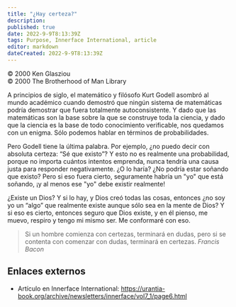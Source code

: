 ```yaml
---
title: "¿Hay certeza?"
description: 
published: true
date: 2022-9-9T8:13:39Z
tags: Purpose, Innerface International, article
editor: markdown
dateCreated: 2022-9-9T8:13:39Z
---
```


<p class="v-card v-sheet theme--light grey lighten-3 px-2">© 2000 Ken Glasziou<br>© 2000 The Brotherhood of Man Library</p>

A principios de siglo, el matemático y filósofo Kurt Godell asombró al mundo académico cuando demostró que ningún sistema de matemáticas podría demostrar que fuera totalmente autoconsistente. Y dado que las matemáticas son la base sobre la que se construye toda la ciencia, y dado que la ciencia es la base de todo conocimiento verificable, nos quedamos con un enigma. Sólo podemos hablar en términos de probabilidades.

Pero Godell tiene la última palabra. Por ejemplo, ¿no puedo decir con absoluta certeza: “Sé que existo”? Y esto no es realmente una probabilidad, porque no importa cuántos intentos emprenda, nunca tendría una causa justa para responder negativamente. ¿O lo haría? ¿No podría estar soñando que existo? Pero si eso fuera cierto, seguramente habría un "yo" que está soñando, ¡y al menos ese "yo" debe existir realmente!

¿Existe un Dios? Y si lo hay, y Dios creó todas las cosas, entonces ¿no soy yo un “algo” que realmente existe aunque sólo sea en la mente de Dios? Y si eso es cierto, entonces seguro que Dios existe, y en él pienso, me muevo, respiro y tengo mi mismo ser. Me conformaré con eso.

> Si un hombre comienza con certezas, terminará en dudas, pero si se contenta con comenzar con dudas, terminará en certezas.
> _Francis Bacon_

## Enlaces externos

- Artículo en Innerface International: https://urantia-book.org/archive/newsletters/innerface/vol7_1/page6.html


